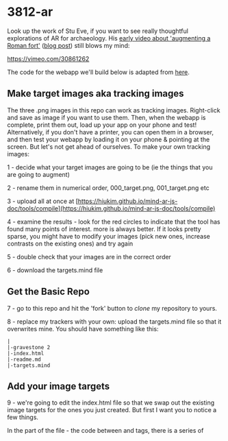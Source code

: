 # 3812-ar

Look up the work of Stu Eve, if you want to see really thoughtful explorations of AR for archaeology. His [early video about 'augmenting a Roman fort'](https://vimeo.com/30861262) ([blog post](https://www.dead-mens-eyes.org/augmenting-a-roman-fort/)) still blows my mind:

https://vimeo.com/30861262

The code for the webapp we'll build below is adapted from [here](https://hiukim.github.io/mind-ar-js-doc/examples/multi-targets).

## Make target images aka tracking images

The three .png images in this repo can work as tracking images. Right-click and save as image if you want to use them. Then, when the webapp is complete, print them out, load up your app on your phone and test! Alternatively, if you don't have a printer, you can open them in a browser, and then test your webapp by loading it on your phone & pointing at the screen. But let's not get ahead of ourselves. To make your own tracking images:

1 - decide what your target images are going to be (ie the things that you are going to augment)

2 - rename them in numerical order, 000_target.png, 001_target.png etc

3 - upload all at once at [https://hiukim.github.io/mind-ar-js-doc/tools/compile](https://hiukim.github.io/mind-ar-js-doc/tools/compile)

4 - examine the results - look for the red circles to indicate that the tool has found many points of interest. more is always better. If it looks pretty sparse, you might have to modify your images (pick new ones, increase contrasts on the existing ones) and try again

5 - double check that your images are in the correct order 

6 - download the targets.mind file


## Get the Basic Repo
7 - go to this repo and hit the 'fork' button to _clone_ my repository to yours.

8 - replace my trackers with your own: upload the targets.mind file so that it overwrites mine. You should have something like this:

```
|
|-gravestone 2
|-index.html
|-readme.md
|-targets.mind
```

## Add your image targets

9 - we're going to edit the index.html file so that we swap out the existing image targets for the ones you just created. But first I want you to notice a few things.

In the <head> part of the file - the code between <head> and </head> tags, there is a series of <script> tags that are telling the browser to go to these locations, and get the javascript code that knows how to do AR. DO NOT MESS WITH ANYTHING HERE. For reference, they look like this:

```

  <head>
    <meta name="viewport" content="width=device-width, initial-scale=1" />
    <script src="https://cdn.jsdelivr.net/gh/hiukim/mind-ar-js@1.1.5/dist/mindar-image.prod.js"></script>
    <script src="https://aframe.io/releases/1.2.0/aframe.min.js"></script>
    <script src="https://cdn.jsdelivr.net/gh/donmccurdy/aframe-extras@v6.1.1/dist/aframe-extras.min.js"></script>
    <script src="https://cdn.jsdelivr.net/gh/hiukim/mind-ar-js@1.1.5/dist/mindar-image-aframe.prod.js"></script>
    <script src="video-handler.js"></script>
  </head>

```

The augmented reality consists of us telling the browser where to find the tracking images (the image targets) and what kind of content to associate with them.

10 - Look for this line within the <body> section of the index.html:

```
<a-scene mindar-image="imageTargetSrc: https://cdn.jsdelivr.net/gh/hiukim/mind-ar-js@1.1.5/examples/image-tracking/assets/band-example/band.mind;" color-space="sRGB" renderer="colorManagement: true, physicallyCorrectLights" vr-mode-ui="enabled: false" device-orientation-permission-ui="enabled: false">
```

The first bit `<a-scene` tells the browser, 'here are the parameters for doing AR'. The next element, `mindar-image` tells the browser where to find the tracking images. Right now, in this example, it is set to find a file called `band.mind` at a different website. But since we just uploaded our file to the same location as this index.html, we can strip out that https://cdn etc to just be our target.mind file. Do that now. **nb** keep the final ;", and do not alter any of the other elements in this line. It'll look like this:

```
<a-scene mindar-image="imageTargetSrc: targets.mind;" color-space="sRGB" renderer="colorManagement: true, physicallyCorrectLights" vr-mode-ui="enabled: false" device-orientation-permission-ui="enabled: false">
```

11 - Now commit your changes. **If** you want your app to track more than one image at a time (ie, display two or more augmentations at once, if two or more trackers are visible), modify with maxTrack: `imageTargetSrc: targets.mind; maxTrack: 2"`

## make your web app live

12 - Go to the repo settings, and under the Pages option, make your repo live on the web.

## test it

13 - It'll take a couple of minutes, but once the repo is published on github.io, load the page on your phone or tablet. If everything is good, you'll be asked to allow the website to access your camera. Say yes. If you can see through the camera, and you get a scanning animation, look at your tracking image so that the image is in the middle of the frame. Your augmentation should appear! 

But if you get a blue screen with three loading dots that doesn't disappear after a few seconds or so, and your camera view doesn't appear, there's an error in your code you need to fix. Quotation marks and semi-colons etc are where typos often can creep in; check your code.

## How does the code attach the AR asset to the tracking image?

If you look at the code for the basic experience, you'll see that inside the <a-scene> </ascene> tags we've also defined some assets within the `<a-assets>` tag, `<a-asset-item>` and `<a-video>`. For each one, we have assigned an id (so we can reference it later). The first is graveModel, and it references a .gltf file of mine that I downloaded from Sketchfab.com. I downloaded the zip file, and placed the whole unzipped folder inside this repo. The `src="` bit points to the .gltf file inside that folder - but for the .gltf file to work, you need everything else that's in that folder too.

The next `<a-asset-item>` points to a location outide this repo with another gltf file. The final `<a-video>` points to a video that is IN this repo; you can't hotlink to youtube. 

```
      <a-assets>
        <a-asset-item id="graveModel" src="gravestone2/scene.gltf"></a-asset-item>
        <a-asset-item id="raccoonModel" src="https://cdn.jsdelivr.net/gh/hiukim/mind-ar-js@1.1.5/examples/image-tracking/assets/band-example/raccoon/scene.gltf"></a-asset-item>
        <video id="testMovie" autoplay="true" preload="auto" src="me.mp4" loop="true" crossOrigin="anonymous" webkit-playsinline playsinline</video>
      </a-assets>

```

Having defined our assets, we now tell the webapp which tracking image to go to. Remember that the computer starts counting at 0 rather than 1, which is why I reminded you to name your files `000_image.png,` `001_image.png` etc. 

```
      <a-entity mindar-image-target="targetIndex: 0">
        <a-gltf-model rotation="0 0 0 " position="0 -0.25 0" scale="0.05 0.05 0.05" src="#graveModel" animation-mixer>
      </a-entity>
      <a-entity mindar-image-target="targetIndex: 1">
        <a-gltf-model rotation="0 90 0 " position="0 -0.25 0" scale="0.05 0.05 0.05" src="#bearModel" animation-mixer>
      </a-entity>
        <a-entity mindar-image-target="targetIndex: 2" material="shader: flat; src: #testMovie" geometry="primitive: plane; width: 4; height: 2;" position="0 0 -20" rotation="0 35 0" video-handler>
      </a-entity>  
  ```

Here, we use `<a-entity mindar-image-target="targetIndex: 0">`  to say, hey, here's how we want you to display the graveModel on the screen or hey, we want you to attach the video to the third target (targetIndex: 2) and lay it out like this.

Do you see how you could add other assets to your webapp, and how to tie them to the different target images? Look up the documents for mindar or aframe if you want to see how else you can add things.

Or go to [sketchfab.com](https://sketchfab.com) and see if there are any models that you are permitted to download; get the .gltf zip, unzip, and put the folder in your repo. Then do you see how you'd modify the code to define the asset and attach it as an entity to the app?

## Location Based AR
        
See this [from my digital archaeology course](https://digiarch.netlify.app/week/11/augmented-reality/) to get a handle on making your AR appear based on location, using the same framework we've used above.

It is also possible to write geotriggers in Twine such that a passage appears only if you're standing in the right spot. See [The Twine Cookbook](https://twinery.org/cookbook/geolocation/sugarcube/sugarcube_geolocation.html). Download the example; import it into Twine. See also [this older tutorial](https://github.com/shawngraham/ar-archaeology/blob/master/workshop%20materials/Hacking%20Twine%20to%20make%20a%20location-based%20game.md) about how to set your different passages by geolocation. If you go to [my demo scratchpad repo](https://github.com/shawngraham/demo/blob/master/twine-ar/msudai.html) you will see the code for 'msudai.html'. Click on 'raw', and copy all of that code to a text editor like sublime text or notepad++. Then, save as 'twine-ar.html' or similar. Open up the twine editor, and import that html. You can now modify the locations and passages as per my older tutorial. The key thing is the init passage that sets up the coordinates for your passages, and the calibrate scan passage that looks to see if anything matches, and displays the relevant text.
